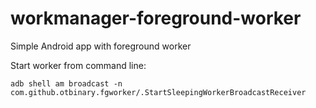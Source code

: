 # workmanager-foreground-worker
Simple Android app with foreground worker

Start worker from command line:
```
adb shell am broadcast -n com.github.otbinary.fgworker/.StartSleepingWorkerBroadcastReceiver
```